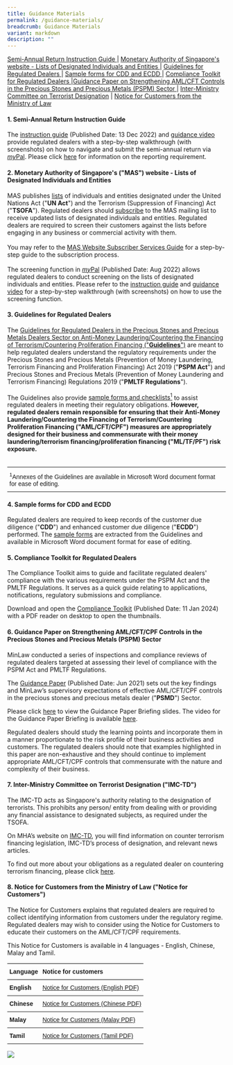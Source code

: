 ```yaml
---
title: Guidance Materials
permalink: /guidance-materials/
breadcrumb: Guidance Materials
variant: markdown
description: ""
---
```

<a href="#Semi-Annual Return Instruction Guide">Semi-Annual Return Instruction Guide </a>| <a href="#Monetary Authority of Singapore's website - Lists of Designated Individuals and Entities">Monetary Authority of Singapore's website - Lists of Designated Individuals and Entities </a> | <a href="#Guidelines for Regulated Dealers">Guidelines for Regulated Dealers </a>| <a href="#Sample forms for CDD and ECDD">Sample forms for CDD and ECDD </a> | <a href="#Compliance Toolkit for Regulated Dealers">Compliance Toolkit for Regulated Dealers </a> |<a href="#Guidance Paper on Strengthening AML/CFT Controls in the Precious Stones and Precious Metals (PSPM) Sector">Guidance Paper on Strengthening AML/CFT Controls in the Precious Stones and Precious Metals (PSPM) Sector </a>| <a href="#Inter-Ministry Committee on Terrorist Designation">Inter-Ministry Committee on Terrorist Designation</a> | <a href="#Notice for Customers from the Ministry of Law">Notice for Customers from the Ministry of Law </a> 

#### <a id="Semi-Annual Return Instruction Guide"></a> 1. Semi-Annual Return Instruction Guide
 
The <a target="_blank" href="/files/semi-annual_return_instruction_guide_20240501.pdf">instruction guide</a> (Published Date: 13 Dec 2022) and <a target="_blank" href="https://youtu.be/Jpcj4iYSOSM">guidance video</a> provide regulated dealers with a step-by-step walkthrough (with screenshots) on how to navigate and submit the semi-annual return via <a target="_blank" href="https://go.gov.sg/mypal"><i>my</i>Pal</a>. Please click <a target="_blank" href="https://acd.mlaw.gov.sg/other-regulatory-requirements">here</a> for information on the reporting requirement.

#### <a id="Monetary Authority of Singapore's website - Lists of Designated Individuals and Entities"></a> 2. Monetary Authority of Singapore's ("**MAS**") website - Lists of Designated Individuals and Entities

MAS publishes <a target="_blank" href="https://www.mas.gov.sg/regulation/anti-money-laundering/targeted-financial-sanctions/lists-of-designated-individuals-and-entities">lists</a> of individuals and entities designated under the United Nations Act ("**UN Act**") and the Terrorism (Suppression of Financing) Act ("**TSOFA**"). Regulated dealers should <a target="_blank" href="https://www.mas.gov.sg/subscription-services">subscribe</a> to the MAS mailing list to receive updated lists of designated individuals and entities. Regulated dealers are required to screen their customers against the lists before engaging in any business or commercial activity with them.<br><br>
You may refer to the <a target="_blank" href="/images/MAS%20Website%20Subscriber%20Services%20Guide_20191105_V1Final.pdf">MAS Website Subscriber Services Guide</a> for a step-by-step guide to the subscription process.<br><br> 
The screening function in <a target="_blank" href="https://go.gov.sg/mypal"><i>my</i>Pal</a> (Published Date: Aug 2022) allows regulated dealers to conduct screening on the lists of designated individuals and entities. Please refer to the <a target="_blank" href="/files/Screening%20Module%20Instruction%20Guide_20220901.pdf">instruction guide</a>  and <a target="_blank" href="https://www.youtube.com/watch?v=i6at7WyPxRs">guidance video</a> for a step-by-step walkthrough (with screenshots) on how to use the screening function.

#### <a id="Guidelines for Regulated Dealers"></a>3. Guidelines for Regulated Dealers

The <a target="_blank" href="/files/guidelines for regulated dealers_20231115_v3.0.pdf">Guidelines for Regulated Dealers in the Precious Stones and Precious Metals Dealers Sector on Anti-Money Laundering/Countering the Financing of Terrorism/Countering Proliferation Financing ("**Guidelines**")</a> are meant to help regulated dealers understand the regulatory requirements under the Precious Stones and Precious Metals (Prevention of Money Laundering, Terrorism Financing and Proliferation Financing) Act 2019 ("**PSPM Act**") and Precious Stones and Precious Metals (Prevention of Money Laundering and Terrorism Financing) Regulations 2019 ("**PMLTF Regulations**").<a href="#footnote1"></a><br><br> 
The Guidelines also provide <a target="_blank" href="/files/guidelines for regulated dealers_Annexes_20231115_v3.01.docx">sample forms and checklists<sup>1</sup></a> to assist regulated dealers in meeting their regulatory obligations.  <b>However, regulated dealers remain responsible for ensuring that their Anti-Money Laundering/Countering the Financing of Terrorism/Countering Proliferation Financing ("**AML/CFT/CPF**") measures are appropriately designed for their business and commensurate with their money laundering/terrorism financing/proliferation financing ("**ML/TF/PF**") risk exposure.</b><br><br>


<style type="text/css">
.tg  {border-collapse:collapse;border-spacing:0;}
.tg td{font-family:Arial, sans-serif;font-size:14px;padding:10px 5px;border-style:solid;border-width:1px;overflow:hidden;word-break:normal;border-color:black;}
.tg th{font-family:Arial, sans-serif;font-size:14px;font-weight:normal;padding:10px 5px;border-style:solid;border-width:1px;overflow:hidden;word-break:normal;border-color:black;}
.tg .tg-xldj{border-color:inherit;text-align:left}
</style>
<table class="tg">
  <tbody><tr>
    <th class="tg-xldj"><span style="font-style:inherit"><sup>1</sup>Annexes of the Guidelines are available in Microsoft Word document format for ease of editing.</span></th>
  </tr>
</tbody></table>

#### <a id="Sample forms for CDD and ECDD"></a>4. Sample forms for CDD and ECDD

Regulated dealers are required to keep records of the customer due diligence ("**CDD**") and enhanced customer due diligence ("**ECDD**") performed. The <a target="_blank" href="/files/Sample CDD and ECDD Form (Version 3.0).docx">sample forms</a> are extracted from the Guidelines and available in Microsoft Word document format for ease of editing. <br>

#### <a id="Compliance Toolkit for Regulated Dealers"></a>5. Compliance Toolkit for Regulated Dealers

The Compliance Toolkit aims to guide and facilitate regulated dealers' compliance with the various requirements under the PSPM Act and the PMLTF Regulations. It serves as a quick guide relating to applications, notifications, regulatory submissions and compliance. 

Download and open the <a target="_blank" href="/files/compliance%20toolkit%20for%20psmd_20240111.pdf">Compliance Toolkit</a> (Published Date: 11 Jan 2024) with a PDF reader on desktop to open the thumbnails. 

#### <a id="Guidance Paper on Strengthening AML/CFT Controls in the Precious Stones and Precious Metals (PSPM) Sector"></a>6. Guidance Paper on Strengthening AML/CFT/CPF Controls in the Precious Stones and Precious Metals (PSPM) Sector

MinLaw conducted a series of inspections and compliance reviews of regulated dealers targeted at assessing their level of compliance with the PSPM Act and PMLTF Regulations.

The <a target="_blank" href="/images/Guidance Paper_20210616.pdf">Guidance Paper</a> (Published Date: Jun 2021) sets out the key findings and MinLaw’s supervisory expectations of effective AML/CFT/CPF controls in the precious stones and precious metals dealer ("**PSMD**") Sector. 

Please click <a target="_blank" href="/images/Guidance Paper Briefing slides_20210712.pdf">here</a> to view the Guidance Paper Briefing slides. The video for the Guidance Paper Briefing is available <a target="_blank" href="https://youtu.be/RaOrZNbtMFM">here</a>.

Regulated dealers should study the learning points and incorporate them in a manner proportionate to the risk profile of their business activities and customers. The regulated dealers should note that examples highlighted in this paper are non-exhaustive and they should continue to implement appropriate AML/CFT/CPF controls that commensurate with the nature and complexity of their business.



#### <a id="Inter-Ministry Committee on Terrorist Designation"></a>7. Inter-Ministry Committee on Terrorist Designation ("**IMC-TD**")

The IMC-TD acts as Singapore's authority relating to the designation of terrorists. This prohibits any person/ entity from dealing with or providing any financial assistance to designated subjects, as required under the TSOFA.

On MHA’s website on <a target="_blank" href="https://www.mha.gov.sg/what-we-do/managing-security-threats/countering-the-financing-of-terrorism">IMC-TD</a>, you will find information on counter terrorism financing legislation, IMC-TD’s process of designation, and relevant news articles.

To find out more about your obligations as a regulated dealer on countering terrorism financing, please click <a target="_blank" href="/images/Measures%20relating%20to%20prevention%20of%20terrorism%20financing.pdf">here</a>.

#### <a id="Notice for Customers from the Ministry of Law"></a>8. Notice for Customers from the Ministry of Law ("**Notice for Customers**")

The Notice for Customers explains that regulated dealers are required to collect identifying information from customers under the regulatory regime. Regulated dealers may wish to consider using the Notice for Customers to educate their customers on the AML/CFT/CPF requirements.

This Notice for Customers is available in 4 languages - English, Chinese, Malay and Tamil.

<style type="text/css">
.tg  {border-collapse:collapse;border-spacing:0;}
.tg td{font-family:Arial, sans-serif;font-size:14px;padding:10px 5px;border-style:solid;border-width:0px;overflow:hidden;word-break:normal;border-top-width:1px;border-bottom-width:1px;border-color:black;}
.tg th{font-family:Arial, sans-serif;font-size:14px;font-weight:normal;padding:10px 5px;border-style:solid;border-width:0px;overflow:hidden;word-break:normal;border-top-width:1px;border-bottom-width:1px;border-color:black;}
.tg .tg-1wig{font-weight:bold;text-align:left;vertical-align:top}
.tg .tg-fymr{font-weight:bold;border-color:inherit;text-align:left;vertical-align:top}
.tg .tg-0pky{border-color:inherit;text-align:left;vertical-align:top}
.tg .tg-0lax{text-align:left;vertical-align:top}
</style>
<table class="tg">
  <tbody><tr>
    <th class="tg-1wig">Language</th>
    <th class="tg-1wig">Notice for customers</th>
  </tr>
  <tr>
    <td class="tg-fymr">English</td>
    <td class="tg-0pky"><a href="/images/NoticeForCustomersPoster(Eng)Mar2020.pdf" target="_blank">Notice for Customers (English PDF)</a></td>
  </tr>
  <tr>
    <td class="tg-fymr">Chinese</td>
    <td class="tg-0pky"><a href="/images/NoticeForCustomersPoster(Chinese)Mar2020.pdf" target="_blank">Notice for Customers (Chinese PDF)</a></td>
  </tr>
  <tr>
    <td class="tg-fymr">Malay</td>
    <td class="tg-0pky"><a href="/images/NoticeForCustomersPoster(Malay)Mar2020.pdf" target="_blank">Notice for Customers (Malay PDF)</a></td>
  </tr>
  <tr>
    <td class="tg-1wig">Tamil</td>
    <td class="tg-0lax"><a href="/images/NoticeForCustomersPoster(Tamil)Mar2020.pdf" target="_blank">Notice for Customers (Tamil PDF)</a></td>
  </tr>
</tbody></table>

<a href="/images/NoticeForCustomersPoster(Eng)Mar2020.pdf" target="_blank"><img src="/images/NoticeForCustomersPoster(Eng)Mar2020.jpg"></a>

